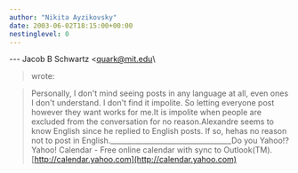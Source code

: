 ```yaml
---
author: "Nikita Ayzikovsky"
date: 2003-06-02T18:15:00+00:00
nestinglevel: 0
---
```

\---
 Jacob B Schwartz <[quark@mit.edu](mailto://quark@mit.edu)\
> wrote:

> Personally, I don't mind seeing posts in any
> language at all, even ones I don't understand. I
> don't find it impolite. So letting everyone post
> however they want works for me.It is impolite when people are excluded from the conversation for no reason.Alexandre seems to know English since he replied to English posts. If so, hehas no reason not to post in English.\_\_\_\_\_\_\_\_\_\_\_\_\_\_\_\_\_\_\_\_\_\_\_\_\_\_\_\_\_\_\_\_\_\_Do you Yahoo!?Yahoo! Calendar - Free online calendar with sync to Outlook(TM).[http://calendar.yahoo.com](http://calendar.yahoo.com)